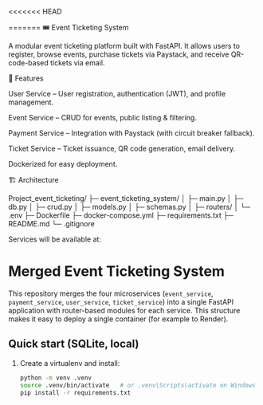 <<<<<<< HEAD

=======
🎟️ Event Ticketing System

A modular event ticketing platform built with FastAPI.
It allows users to register, browse events, purchase tickets via Paystack, and receive QR-code-based tickets via email.

📌 Features

User Service – User registration, authentication (JWT), and profile management.

Event Service – CRUD for events, public listing & filtering.

Payment Service – Integration with Paystack (with circuit breaker fallback).

Ticket Service – Ticket issuance, QR code generation, email delivery.

Dockerized for easy deployment.

🏗️ Architecture

Project_event_ticketing/
├─ event_ticketing_system/
│  ├─ main.py
│  ├─ db.py
│  ├─ crud.py
│  ├─ models.py
│  ├─ schemas.py
│  ├─ routers/
│  └─ .env
├─ Dockerfile
├─ docker-compose.yml
├─ requirements.txt
├─ README.md
└─ .gitignore



Services will be available at:
# Merged Event Ticketing System

This repository merges the four microservices (`event_service`, `payment_service`, `user_service`, `ticket_service`) into a single FastAPI application with router-based modules for each service. This structure makes it easy to deploy a single container (for example to Render).

## Quick start (SQLite, local)
1. Create a virtualenv and install:
   ```bash
   python -m venv .venv
   source .venv/bin/activate   # or .venv\Scripts\activate on Windows
   pip install -r requirements.txt


